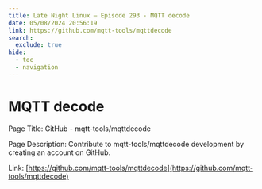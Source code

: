 ```yaml
---
title: Late Night Linux – Episode 293 - MQTT decode
date: 05/08/2024 20:56:19
link: https://github.com/mqtt-tools/mqttdecode
search:
  exclude: true
hide:
  - toc
  - navigation
---
```


# MQTT decode

Page Title: GitHub - mqtt-tools/mqttdecode

Page Description: Contribute to mqtt-tools/mqttdecode development by creating an account on GitHub. 

Link: [https://github.com/mqtt-tools/mqttdecode](https://github.com/mqtt-tools/mqttdecode)